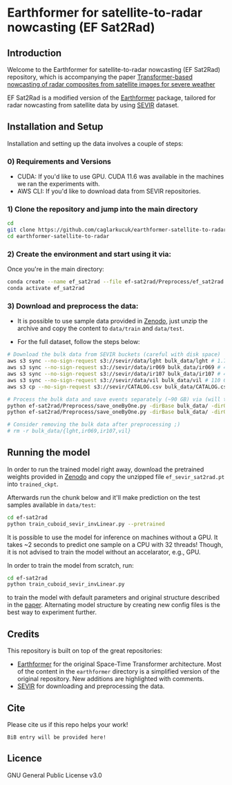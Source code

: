 # Earthformer for satellite-to-radar nowcasting (EF Sat2Rad)

## Introduction

Welcome to the Earthformer for satellite-to-radar nowcasting (EF Sat2Rad) repository, which is accompanying the paper [Transformer-based nowcasting of radar composites from satellite images for severe weather](LINK_WILL_BE_AVAILABLE_SOON)

EF Sat2Rad is a modified version of the [Earthformer](https://github.com/amazon-science/earth-forecasting-transformer) package, tailored for radar nowcasting from satellite data by using [SEVIR](https://github.com/MIT-AI-Accelerator/neurips-2020-sevir) dataset. 

## Installation and Setup

Installation and setting up the data involves a couple of steps:

### 0) Requirements and Versions
- CUDA: If you'd like to use GPU. CUDA 11.6 was available in the machines we ran the experiments with. 
- AWS CLI: If you'd like to download data from SEVIR repositories.

### 1) Clone the repository and jump into the main directory
```bash
cd
git clone https://github.com/caglarkucuk/earthformer-satellite-to-radar
cd earthformer-satellite-to-radar
```

### 2) Create the environment and start using it via:
Once you're in the main directory:
```bash
conda create --name ef_sat2rad --file ef-sat2rad/Preprocess/ef_sat2rad.txt
conda activate ef_sat2rad
```

### 3) Download and preprocess the data:
- It is possible to use sample data provided in [Zenodo](https://doi.org/10.5281/zenodo.10033640), just unzip the archive and copy the content to `data/train` and `data/test`.

- For the full dataset, follow the steps below:
```bash
# Download the bulk data from SEVIR buckets (careful with disk space)
aws s3 sync --no-sign-request s3://sevir/data/lght bulk_data/lght # 1.7 GB
aws s3 sync --no-sign-request s3://sevir/data/ir069 bulk_data/ir069 # 46 GB
aws s3 sync --no-sign-request s3://sevir/data/ir107 bulk_data/ir107 # 46 GB
aws s3 sync --no-sign-request s3://sevir/data/vil bulk_data/vil # 110 GB
aws s3 cp --no-sign-request s3://sevir/CATALOG.csv bulk_data/CATALOG.csv

# Process the bulk data and save events separately (~90 GB) via (will take take some time)
python ef-sat2rad/Preprocess/save_oneByOne.py -dirBase bulk_data/ -dirOut data/ -dataMod test  # 23 GB
python ef-sat2rad/Preprocess/save_oneByOne.py -dirBase bulk_data/ -dirOut data/ -dataMod train  # 64 GB

# Consider removing the bulk data after preprocessing ;)
# rm -r bulk_data/{lght,ir069,ir107,vil}
```

## Running the model
In order to run the trained model right away, download the pretrained weights provided in [Zenodo](https://doi.org/10.5281/zenodo.10033640) and copy the unzipped file `ef_sevir_sat2rad.pt` into `trained_ckpt`. 

Afterwards run the chunk below and it'll make prediction on the test samples available in `data/test`:
```bash
cd ef-sat2rad
python train_cuboid_sevir_invLinear.py --pretrained
```
It is possible to use the model for inference on machines without a GPU. It takes ~2 seconds to predict one sample on a CPU with 32 threads! Though, it is not advised to train the model without an accelarator, e.g., GPU.

In order to train the model from scratch, run:
```bash
cd ef-sat2rad
python train_cuboid_sevir_invLinear.py
```
to train the model with default parameters and original structure described in the [paper](PAPER_URL). Alternating model structure by creating new config files is the best way to experiment further.

## Credits
This repository is built on top of the great repositories:
- [Earthformer](https://github.com/amazon-science/earth-forecasting-transformer) for the original Space-Time Transformer architecture. Most of the content in the `earthformer` directory is a simplified version of the original repository. New additions are highlighted with comments.  
- [SEVIR](https://github.com/MIT-AI-Accelerator/neurips-2020-sevir) for downloading and preprocessing the data.

## Cite
Please cite us if this repo helps your work!
```
BiB entry will be provided here!
``` 

## Licence
GNU General Public License v3.0